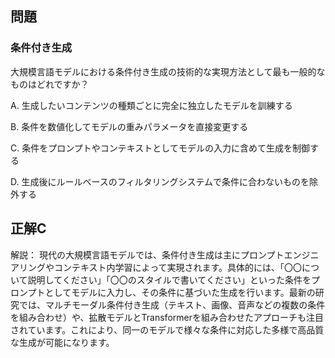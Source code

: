 ## 問題
### 条件付き生成
大規模言語モデルにおける条件付き生成の技術的な実現方法として最も一般的なものはどれですか？

A. 生成したいコンテンツの種類ごとに完全に独立したモデルを訓練する

B. 条件を数値化してモデルの重みパラメータを直接変更する

C. 条件をプロンプトやコンテキストとしてモデルの入力に含めて生成を制御する

D. 生成後にルールベースのフィルタリングシステムで条件に合わないものを除外する

## 正解C

解説：
現代の大規模言語モデルでは、条件付き生成は主にプロンプトエンジニアリングやコンテキスト内学習によって実現されます。具体的には、「〇〇について説明してください」「〇〇のスタイルで書いてください」といった条件をプロンプトとしてモデルに入力し、その条件に基づいた生成を行います。最新の研究では、マルチモーダル条件付き生成（テキスト、画像、音声などの複数の条件を組み合わせ）や、拡散モデルとTransformerを組み合わせたアプローチも注目されています。これにより、同一のモデルで様々な条件に対応した多様で高品質な生成が可能になります。 